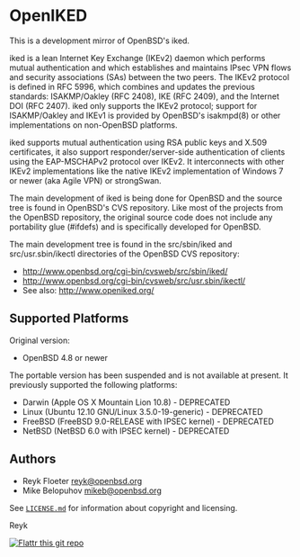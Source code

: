 OpenIKED
========

This is a development mirror of OpenBSD's iked.

iked is a lean Internet Key Exchange (IKEv2) daemon which performs
mutual authentication and which establishes and maintains IPsec VPN
flows and security associations (SAs) between the two peers.  The
IKEv2 protocol is defined in RFC 5996, which combines and updates the
previous standards: ISAKMP/Oakley (RFC 2408), IKE (RFC 2409), and the
Internet DOI (RFC 2407).  iked only supports the IKEv2 protocol;
support for ISAKMP/Oakley and IKEv1 is provided by OpenBSD's
isakmpd(8) or other implementations on non-OpenBSD platforms.

iked supports mutual authentication using RSA public keys and X.509
certificates, it also support responder/server-side authentication of
clients using the EAP-MSCHAPv2 protocol over IKEv2.  It interconnects
with other IKEv2 implementations like the native IKEv2 implementation
of Windows 7 or newer (aka Agile VPN) or strongSwan.

The main development of iked is being done for OpenBSD and the source
tree is found in OpenBSD's CVS repository.  Like most of the projects
from the OpenBSD repository, the original source code does not include
any portability glue (#ifdefs) and is specifically developed for
OpenBSD.

The main development tree is found in the src/sbin/iked and
src/usr.sbin/ikectl directories of the OpenBSD CVS repository:

* http://www.openbsd.org/cgi-bin/cvsweb/src/sbin/iked/
* http://www.openbsd.org/cgi-bin/cvsweb/src/usr.sbin/ikectl/
* See also: http://www.openiked.org/

Supported Platforms
-------------------

Original version:

* OpenBSD 4.8 or newer

The portable version has been suspended and is not available at
present.  It previously supported the following platforms:

* Darwin (Apple OS X Mountain Lion 10.8) - DEPRECATED
* Linux (Ubuntu 12.10 GNU/Linux 3.5.0-19-generic) - DEPRECATED
* FreeBSD (FreeBSD 9.0-RELEASE with IPSEC kernel) - DEPRECATED
* NetBSD (NetBSD 6.0 with IPSEC kernel) - DEPRECATED

Authors
-------

* Reyk Floeter <reyk@openbsd.org>
* Mike Belopuhov <mikeb@openbsd.org>

See [`LICENSE.md`](https://github.com/reyk/openiked/blob/master/LICENSE.md)
for information about copyright and licensing.

Reyk

[![Flattr this git repo](http://api.flattr.com/button/flattr-badge-large.png)](https://flattr.com/thing/1038961/reykopeniked-on-GitHub)

